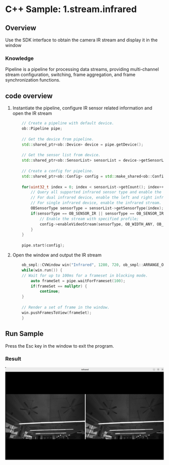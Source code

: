 # C++ Sample: 1.stream.infrared

## Overview

Use the SDK interface to obtain the camera IR stream and display it in the window

### Knowledge

Pipeline is a pipeline for processing data streams, providing multi-channel stream configuration, switching, frame aggregation, and frame synchronization functions.

## code overview

1. Instantiate the pipeline, configure IR sensor related information and open the IR stream

    ```cpp
        // Create a pipeline with default device.
        ob::Pipeline pipe;

        // Get the device from pipeline.
        std::shared_ptr<ob::Device> device = pipe.getDevice();

        // Get the sensor list from device.
        std::shared_ptr<ob::SensorList> sensorList = device->getSensorList();

        // Create a config for pipeline.
        std::shared_ptr<ob::Config> config = std::make_shared<ob::Config>();

        for(uint32_t index = 0; index < sensorList->getCount(); index++) {
            // Query all supported infrared sensor type and enable the infrared stream.
            // For dual infrared device, enable the left and right infrared streams.
            // For single infrared device, enable the infrared stream.
            OBSensorType sensorType = sensorList->getSensorType(index);
            if(sensorType == OB_SENSOR_IR || sensorType == OB_SENSOR_IR_LEFT || sensorType == OB_SENSOR_IR_RIGHT) {
                // Enable the stream with specified profile;
                config->enableVideoStream(sensorType, OB_WIDTH_ANY, OB_HEIGHT_ANY, 30, OB_FORMAT_ANY);
            }
        }

        pipe.start(config);
    ```

2. Open the window and output the IR stream

    ```cpp
        ob_smpl::CVWindow win("Infrared", 1280, 720, ob_smpl::ARRANGE_ONE_ROW);
        while(win.run()) {
        // Wait for up to 100ms for a frameset in blocking mode.
            auto frameSet = pipe.waitForFrameset(100);
            if(frameSet == nullptr) {
                continue;
        }

        // Render a set of frame in the window.
        win.pushFramesToView(frameSet);
        }
    ```

## Run Sample

Press the Esc key in the window to exit the program.

### Result

![image](/docs/resource/infrared.png)
